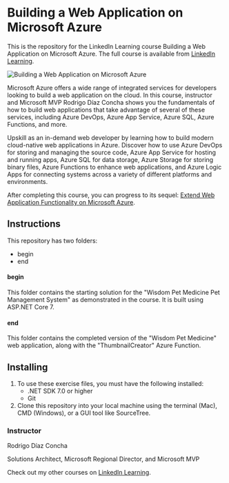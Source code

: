 # Building a Web Application on Microsoft Azure
This is the repository for the LinkedIn Learning course Building a Web Application on Microsoft Azure. The full course is available from [LinkedIn Learning][lil-course-url].

![Building a Web Application on Microsoft Azure][lil-thumbnail-url] 

Microsoft Azure offers a wide range of integrated services for developers looking to build a web application on the cloud. In this course, instructor and Microsoft MVP Rodrigo Díaz Concha shows you the fundamentals of how to build web applications that take advantage of several of these services, including Azure DevOps, Azure App Service, Azure SQL, Azure Functions, and more.

Upskill as an in-demand web developer by learning how to build modern cloud-native web applications in Azure. Discover how to use Azure DevOps for storing and managing the source code, Azure App Service for hosting and running apps, Azure SQL for data storage, Azure Storage for storing binary files, Azure Functions to enhance web applications, and Azure Logic Apps for connecting systems across a variety of different platforms and environments.

After completing this course, you can progress to its sequel: [Extend Web Application Functionality on Microsoft Azure][lil-extend-course-url].


## Instructions
This repository has two folders:

- begin
- end


#### begin

This folder contains the starting solution for the "Wisdom Pet Medicine Pet Management System" as demonstrated in the course. It is built using ASP.NET Core 7.

#### end

This folder contains the completed version of the "Wisdom Pet Medicine" web application, along with the "ThumbnailCreator" Azure Function.


## Installing
1. To use these exercise files, you must have the following installed:
	- .NET SDK 7.0 or higher
	- Git
2. Clone this repository into your local machine using the terminal (Mac), CMD (Windows), or a GUI tool like SourceTree.


### Instructor

Rodrigo Díaz Concha 
                            
Solutions Architect, Microsoft Regional Director, and Microsoft MVP

                            
Check out my other courses on [LinkedIn Learning](https://www.linkedin.com/learning/instructors/rodrigo-diaz-concha).

[lil-course-url]: https://www.linkedin.com/learning/building-a-web-application-on-microsoft-azure-22880696
[lil-thumbnail-url]: https://media.licdn.com/dms/image/D560DAQH3FlqFYlaSpQ/learning-public-crop_675_1200/0/1696444981713?e=2147483647&v=beta&t=MqAhFI41BdDjfBfWLFE9GJ7H9NeaPeBzsxviMic9qKA
[lil-extend-course-url]: https://www.linkedin.com/learning/extend-web-application-functionality-on-microsoft-azure
